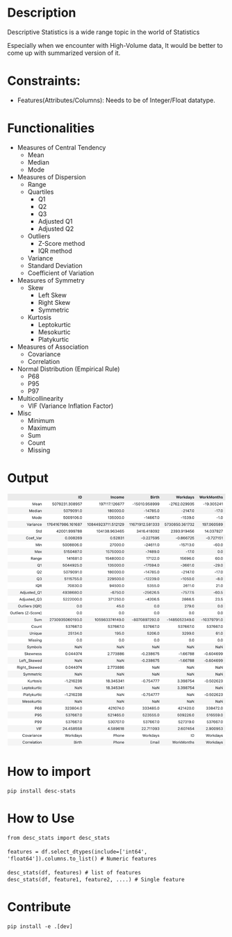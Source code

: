 # Description

Descriptive Statistics is a wide range topic in the world of Statistics

Especially when we encounter with High-Volume data, It would be better to come up with summarized version of it.

# Constraints:

- Features(Attributes/Columns): Needs to be of Integer/Float datatype.

# Functionalities

- Measures of Central Tendency
  - Mean
  - Median
  - Mode
- Measures of Dispersion
  - Range
  - Quartiles
    - Q1
    - Q2
    - Q3
    - Adjusted Q1
    - Adjusted Q2
  - Outliers
    - Z-Score method
    - IQR method
  - Variance
  - Standard Deviation
  - Coefficient of Variation
- Measures of Symmetry
  - Skew
    - Left Skew
    - Right Skew
    - Symmetric
  - Kurtosis
    - Leptokurtic
    - Mesokurtic
    - Platykurtic
- Measures of Association
  - Covariance
  - Correlation
- Normal Distribution (Empirical Rule)
  - P68
  - P95
  - P97
- Multicollinearity
  - VIF (Variance Inflation Factor)
- Misc
  - Minimum
  - Maximum
  - Sum
  - Count
  - Missing

# Output
  ![Output](https://github.com/vinayvinu500/desc_stats/blob/5e630f6f05b775cef8aa1660658102a874bfce16/snaps/Desc_Stats.png)

# How to import

    pip install desc-stats

# How to Use

    from desc_stats import desc_stats
    
    features = df.select_dtypes(include=['int64', 'float64']).columns.to_list() # Numeric features
    
    desc_stats(df, features) # list of features
    desc_stats(df, feature1, feature2, ....) # Single feature

# Contribute

    pip install -e .[dev]
